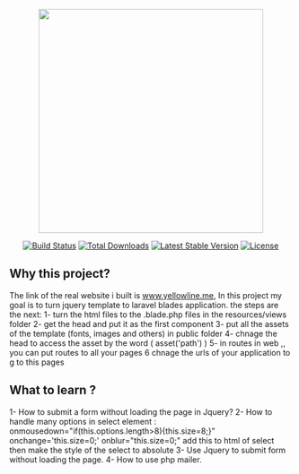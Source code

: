 <p align="center"><a href="https://laravel.com" target="_blank"><img src="https://raw.githubusercontent.com/laravel/art/master/logo-lockup/5%20SVG/2%20CMYK/1%20Full%20Color/laravel-logolockup-cmyk-red.svg" width="400"></a></p>

<p align="center">
<a href="https://travis-ci.org/laravel/framework"><img src="https://travis-ci.org/laravel/framework.svg" alt="Build Status"></a>
<a href="https://packagist.org/packages/laravel/framework"><img src="https://img.shields.io/packagist/dt/laravel/framework" alt="Total Downloads"></a>
<a href="https://packagist.org/packages/laravel/framework"><img src="https://img.shields.io/packagist/v/laravel/framework" alt="Latest Stable Version"></a>
<a href="https://packagist.org/packages/laravel/framework"><img src="https://img.shields.io/packagist/l/laravel/framework" alt="License"></a>
</p>

## Why this project?

The link of the real website i built is www.yellowline.me, In this project my goal is to turn jquery template to laravel blades application.
the steps are the next: 
1- turn the html files to the .blade.php files in the resources/views folder
2- get the head and put it as the first component 
3- put all the assets of the template (fonts, images and others) in public folder 
4- chnage the head to access the asset by the word ( asset('path') )
5- in routes in web ,, you can put routes to all your pages
6 chnage the urls of your application to g to this pages

## What to learn ? 
1- How to submit a form without loading the page in Jquery?
2- How to handle many options in select element :
    onmousedown="if(this.options.length>8){this.size=8;}"  onchange='this.size=0;' onblur="this.size=0;"
    add this to html of select
    then make the style of the select to absolute
3- Use Jquery to submit form without loading the page.
4- How to use php mailer.
